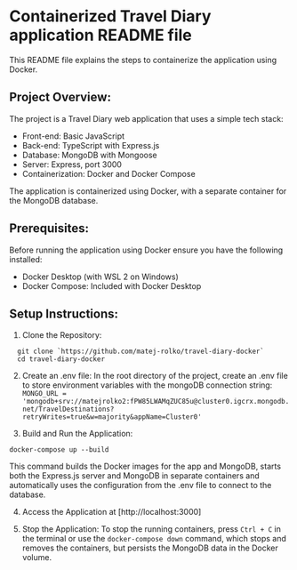# Containerized Travel Diary application README file
This README file explains the steps to containerize the application using Docker.

## Project Overview:

The project is a Travel Diary web application that uses a simple tech stack:
- Front-end: Basic JavaScript
- Back-end: TypeScript with Express.js
- Database: MongoDB with Mongoose
- Server: Express, port 3000
- Containerization: Docker and Docker Compose

The application is containerized using Docker, with a separate container for the MongoDB database.

## Prerequisites:

Before running the application using Docker ensure you have the following installed:

- Docker Desktop (with WSL 2 on Windows)
- Docker Compose: Included with Docker Desktop

## Setup Instructions:

 1. Clone the Repository:
  ```
	git clone `https://github.com/matej-rolko/travel-diary-docker`
	cd travel-diary-docker
  ```
 
 2. Create an .env file:
	In the root directory of the project, create an .env file to store environment variables with the mongoDB connection string:
  `MONGO_URL = 'mongodb+srv://matejrolko2:fPW85LWAMqZUC85u@cluster0.igcrx.mongodb.net/TravelDestinations?retryWrites=true&w=majority&appName=Cluster0'`
 
 3. Build and Run the Application:
  ```
  docker-compose up --build
  ```
This command builds the Docker images for the app and MongoDB, starts both the Express.js server and MongoDB in separate containers and automatically uses the configuration from the .env file to connect to the database.

 4. Access the Application at [http://localhost:3000]

 5. Stop the Application:
   To stop the running containers, press `Ctrl + C` in the terminal or use the `docker-compose down` command, which stops and removes the containers, but persists     the MongoDB data in the Docker volume.
